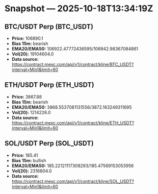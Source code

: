 # Snapshot — 2025-10-18T13:34:19Z

## BTC/USDT Perp (BTC_USDT)
- **Price:** 106890.1
- **Bias 15m:** bearish
- **EMA20/EMA50:** 106922.47772436595/106942.98367084861
- **Vol(20):** 19104604.0
- **Data source:** https://contract.mexc.com/api/v1/contract/kline/BTC_USDT?interval=Min1&limit=60

## ETH/USDT Perp (ETH_USDT)
- **Price:** 3867.88
- **Bias 15m:** bearish
- **EMA20/EMA50:** 3868.5537081131556/3872.163249311695
- **Vol(20):** 1214226.0
- **Data source:** https://contract.mexc.com/api/v1/contract/kline/ETH_USDT?interval=Min1&limit=60

## SOL/USDT Perp (SOL_USDT)
- **Price:** 185.41
- **Bias 15m:** bullish
- **EMA20/EMA50:** 185.22121117308293/185.47569153053956
- **Vol(20):** 2316804.0
- **Data source:** https://contract.mexc.com/api/v1/contract/kline/SOL_USDT?interval=Min1&limit=60
